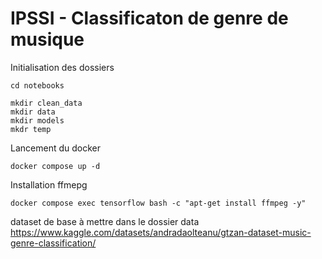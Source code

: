 # IPSSI - Classificaton de genre de musique

Initialisation des dossiers
~~~
cd notebooks

mkdir clean_data
mkdir data
mkdir models
mkdr temp
~~~

Lancement du docker
~~~
docker compose up -d
~~~

Installation ffmepg
~~~
docker compose exec tensorflow bash -c "apt-get install ffmpeg -y" 
~~~

dataset de base à mettre dans le dossier data
https://www.kaggle.com/datasets/andradaolteanu/gtzan-dataset-music-genre-classification/


